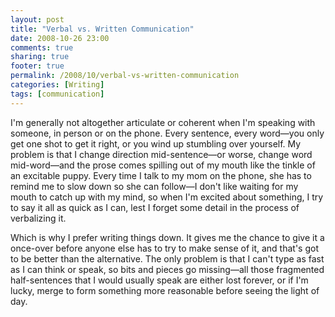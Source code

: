 ```yaml
---
layout: post
title: "Verbal vs. Written Communication"
date: 2008-10-26 23:00
comments: true
sharing: true
footer: true
permalink: /2008/10/verbal-vs-written-communication
categories: [Writing]
tags: [communication]
---
```

I'm generally not altogether articulate or coherent when I'm speaking with someone, in person or on the phone.  Every sentence, every word—you only get one shot to get it right, or you wind up stumbling over yourself.  My problem is that I change direction mid-sentence—or worse, change word mid-word—and the prose comes spilling out of my mouth like the tinkle of an excitable puppy.  Every time I talk to my mom on the phone, she has to remind me to slow down so she can follow—I don't like waiting for my mouth to catch up with my mind, so when I'm excited about something, I try to say it all as quick as I can, lest I forget some detail in the process of verbalizing it.

Which is why I prefer writing things down.  It gives me the chance to give it a once-over before anyone else has to try to make sense of it, and that's got to be better than the alternative.  The only problem is that I can't type as fast as I can think or speak, so bits and pieces go missing—all those fragmented half-sentences that I would usually speak are either lost forever, or if I'm lucky, merge to form something more reasonable before seeing the light of day.
